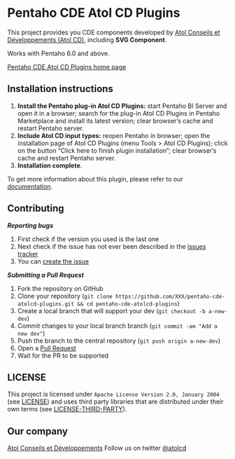 Pentaho CDE Atol CD Plugins
================================

This project provides you CDE components developed by [Atol Conseils et Développements (Atol CD)](http://www.atolcd.com), including **SVG Component**.

Works with Pentaho 6.0 and above.

[Pentaho CDE Atol CD Plugins home page](https://github.com/atolcd/pentaho-cde-atolcd-plugins/)

Installation instructions
---------------------
1. **Install the Pentaho plug-in Atol CD Plugins:** start Pentaho BI Server and open it in a browser; search for the plug-in Atol CD Plugins in Pentaho Marketplace and install its latest version; clear browser’s cache and restart Pentaho server.
2. **Include Atol CD input types:** reopen Pentaho in browser; open the installation page of Atol CD Plugins (menu Tools > Atol CD Plugins); click on the button “Click here to finish plugin installation”; clear browser’s cache and restart Pentaho server.
3. **Installation complete**.

To get more information about this plugin, please refer to our [documentation](https://github.com/atolcd/pentaho-cde-atolcd-plugins/blob/master/docs/SVG%20Component/README.adoc).


Contributing
---------------------
***Reporting bugs***

1. First check if the version you used is the last one
2. Next check if the issue has not ever been described in the [issues tracker](https://github.com/atolcd/pentaho-cde-atolcd-plugins/issues)
3. You can [create the issue](https://github.com/atolcd/pentaho-cde-atolcd-plugins/issues/new)

***Submitting a Pull Request***

1. Fork the repository on GitHub
2. Clone your repository (`git clone https://github.com/XXX/pentaho-cde-atolcd-plugins.git && cd pentaho-cde-atolcd-plugins`)
3. Create a local branch that will support your dev (`git checkout -b a-new-dev`)
4. Commit changes to your local branch branch (`git commit -am "Add a new dev"`)
5. Push the branch to the central repository (`git push origin a-new-dev`)
6. Open a [Pull Request](https://github.com/atolcd/pentaho-cde-atolcd-plugins/pulls)
7. Wait for the PR to be supported


LICENSE
---------------------
This project is licensed under `Apache License Version 2.0, January 2004` (see [LICENSE](https://github.com/atolcd/pentaho-cde-atolcd-plugins/blob/master/LICENSE)) and uses third party libraries that are distributed under their own terms (see [LICENSE-THIRD-PARTY](https://github.com/atolcd/pentaho-cde-atolcd-plugins/blob/master/LICENSE-THIRD-PARTY)).


Our company
---------------------
[Atol Conseils et Développements](http://www.atolcd.com)
Follow us on twitter [@atolcd](https://twitter.com/atolcd)
